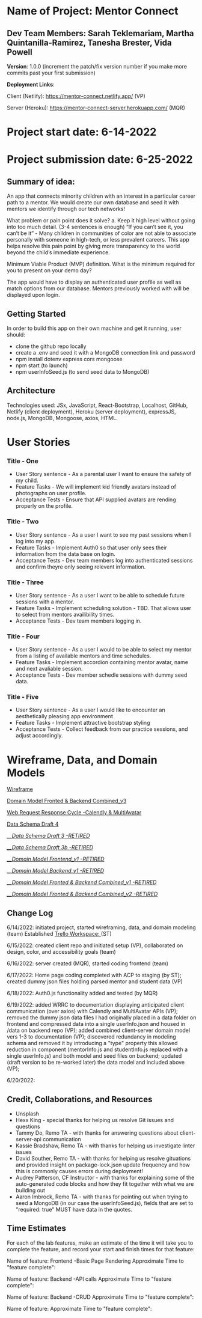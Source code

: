 # Name of Project: Mentor Connect
## Dev Team Members: Sarah Teklemariam, Martha Quintanilla-Ramirez, Tanesha Brester, Vida Powell

**Version**: 1.0.0 (increment the patch/fix version number if you make more commits past your first submission)

**Deployment Links**:

Client (Netlify): https://mentor-connect.netlify.app/  (VP)

Server (Heroku): https://mentor-connect-server.herokuapp.com/ (MQR)

# Project start date: 6-14-2022
# Project submission date: 6-25-2022

## Summary of idea: 
An app that connects minority children with an interest in a particular career path to a mentor. We would create our own database and seed it with mentors we identify through our tech networks!

What problem or pain point does it solve? a. Keep it high level without going into too much detail. (3-4 sentences is enough) “If you can’t see it, you can’t be it” - Many children in communities of color are not able to associate personally with someone in high-tech, or less prevalent careers. This app helps resolve this pain point by giving more transparency to the world beyond the child’s immediate experience.

Minimum Viable Product (MVP) definition.
What is the minimum required for you to present on your demo day?

The app would have to display an authenticated user profile as well as match options from our database. Mentors previously worked with will be displayed upon login.

## Getting Started
In order to build this app on their own machine and get it running, user should:
* clone the github repo locally
* create a .env and seed it with a MongoDB connection link and password
* npm install dotenv express cors mongoose
* npm start (to launch)
* npm userInfoSeed.js (to send seed data to MongoDB)

## Architecture
Technologies used: JSx, JavaScript, React-Bootstrap, Localhost, GitHub, Netlify (client deployment), Heroku (server deployment), expressJS, node.js, MongoDB, Mongoose, axios, HTML.

# User Stories

### Title - One
- User Story sentence - As a parental user I want to ensure the safety of my child.
- Feature Tasks - We will implement kid friendly avatars instead of photographs on user profile.
- Acceptance Tests - Ensure that API supplied avatars are rending properly on the profile.

### Title - Two
- User Story sentence - As a user I want to see my past sessions when I log into my app.
- Feature Tasks - Implement Auth0 so that user only sees their information from the data base on login.
- Acceptance Tests - Dev team members log into authenticated sessions and confirm theyre only seeing relevent information. 

### Title - Three
- User Story sentence - As a user I want to be able to schedule future sessions with a mentor.
- Feature Tasks - Implement scheduling solution - TBD. That allows user to select from mentors availibility times.
- Acceptance Tests - Dev team members logging in.

### Title - Four
- User Story sentence - As a user I would to be able to select my mentor from a listing of available mentors and time schedules.
- Feature Tasks - Implement accordion containing mentor avatar, name and next avaliable session.
- Acceptance Tests - Dev member schedle sessions with dummy seed data.

### Title - Five
- User Story sentence - As a user I would like to encounter an aesthetically pleasing app environment
- Feature Tasks - Implement attractive bootstrap styling
- Acceptance Tests - Collect feedback from our practice sessions, and adjust accordingly.

# Wireframe, Data, and Domain Models
[Wireframe](wireframe.jpg)

[Domain Model Fronted & Backend Combined_v3](DmodelImages/combinedDomainModel_v3.jpg)

[Web Request Response Cycle -Calendly & MultiAvatar](DmodelImages/WRRC%20for%20calendly%20and%20multiavatar.jpg)

[Data Schema Draft 4](DmodelImages/dataModels_draft3b.jpg)

_[__Data Schema Draft 3 -RETIRED](DmodelImages/dataModels_draft3.jpg)_

_[__Data Schema Draft 3b -RETIRED](DmodelImages/dataModels_draft3b.jpg)_

_[__Domain Model Frontend_v1 -RETIRED](DmodelImages/domainModelFrontend.jpg)_

_[__Domain Model Backend_v1 -RETIRED](DmodelImages/domainModelBackend.jpg)_

_[__Domain Model Fronted & Backend Combined_v1 -RETIRED](DmodelImages/domainModelFrontAndBackCombined_v1.jpg)_

_[__Domain Model Fronted & Backend Combined_v2 -RETIRED](DmodelImages/combinedDomainModel_v2.jpg)_


## Change Log
6/14/2022: initiated project, started wireframing, data, and domain modeling (team)
Established [Trello Workspace: ](https://trello.com/b/7wHAjz2V/) (ST) 

6/15/2022: created client repo and initiated setup (VP), collaborated on design, color, and accessibility goals (team)

6/16/2022: server created (MQR), started coding frontend (team)

6/17/2022: Home page coding completed with ACP to staging (by ST); created dummy json files holding parsed mentor and student data (VP)

6/18/2022: Auth0.js functionality added and tested (by MQR)

6/19/2022: added WRRC to documentation displaying anticipated client communication (over axios) with Calendly and MultiAvatar APIs (VP); removed the dummy json data files I had originally placed in a data folder on frontend and compressed data into a single userInfo.json and housed in /data on backend repo (VP); added combined client-server domain model vers 1-3 to documentation (VP); discovered redundancy in modeling schema and removed it by introducing a "type" property this allowed reduction in component (mentorInfo.js and studentInfo.js replaced with a single userInfo.js) and both model and seed files on backend; updated (draft version to be re-worked later) the data model and included above (VP);

6/20/2022: 

## Credit, Collaborations, and Resources
* Unsplash
* Hexx King - special thanks for helping us resolve Git issues and questions
* Tammy Do, Remo TA - with thanks for answering questions about client-server-api communication
* Kassie Bradshaw, Remo TA - with thanks for helping us investigate linter issues
* David Souther, Remo TA - with thanks for helping us resolve gituations and provided insight on package-lock.json update frequency and how this is commonly causes errors during deployment!
* Audrey Patterson, CF Instructor - with thanks for explaining some of the auto-generated code blocks and how they fit together with what we are building out
* Aaron Imbrock, Remo TA - with thanks for pointing out when trying to seed a MongoDB (in our case the userInfoSeed.js), fields that are set to "required: true" MUST have data in the quotes. 


## Time Estimates
For each of the lab features, make an estimate of the time it will take you to complete the feature, and record your start and finish times for that feature:

Name of feature: Frontend -Basic Page Rendering
Approximate Time to "feature complete": 

Name of feature: Backend -API calls
Approximate Time to "feature complete": 

Name of feature: Backend -CRUD
Approximate Time to "feature complete": 

Name of feature: 
Approximate Time to "feature complete": 

